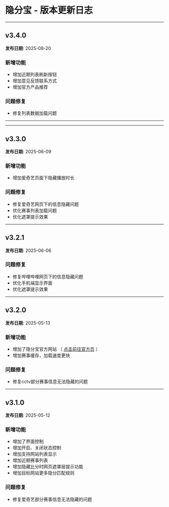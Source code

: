 # 隐分宝 - 版本更新日志
---

## v3.4.0
**发布日期**: 2025-08-20

### 新增功能
-  增加近期列表刷新按钮
-  增加意见反馈联系方式
-  增加官方产品推荐

### 问题修复
- 修复列表数据加载问题

---


---

## v3.3.0
**发布日期**: 2025-06-09

### 新增功能
-  增加爱奇艺页面下隐藏播放时长

### 问题修复
- 修复爱奇艺网页下的信息隐藏问题
- 优化赛事列表加载问题
- 优化遮罩提示效果

---

## v3.2.1
**发布日期**: 2025-06-06

### 问题修复
- 修复哔哩哔哩网页下的信息隐藏问题
- 优化手机端显示界面
- 优化遮罩提示效果

---

## v3.2.0
**发布日期**: 2025-05-13

### 新增功能
-  增加了隐分宝官方网站 （ [点击前往官方页](https://www.woofootball.site) ）
- 增加赛事缓存，加载速度更快

### 问题修复
- 修复cctv部分赛事信息无法隐藏的问题




---

## v3.1.0
**发布日期**: 2025-05-12

### 新增功能
- 增加了界面控制
-  增加开启、关闭状态控制
-  增加支持网站列表显示
-  增加近期赛事列表
-  增加隐藏比分时网页遮罩层提示功能
-  增加目标网站更多隐分匹配规则

### 问题修复
- 修复爱奇艺部分赛事信息无法隐藏的问题



